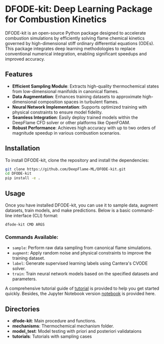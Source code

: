 # DFODE-kit: Deep Learning Package for Combustion Kinetics

DFODE-kit is an open-source Python package designed to accelerate combustion simulations by efficiently solving flame chemical kinetics governed by high-dimensional stiff ordinary differential equations (ODEs). This package integrates deep learning methodologies to replace conventional numerical integration, enabling significant speedups and improved accuracy.

## Features
- **Efficient Sampling Module**: Extracts high-quality thermochemical states from low-dimensional manifolds in canonical flames.
- **Data Augmentation**: Enhances training datasets to approximate high-dimensional composition spaces in turbulent flames.
- **Neural Network Implementation**: Supports optimized training with physical constraints to ensure model fidelity.
- **Seamless Integration**: Easily deploy trained models within the DeepFlame CFD solver or other platforms like OpenFOAM.
- **Robust Performance**: Achieves high accuracy with up to two orders of magnitude speedup in various combustion scenarios.

## Installation
To install DFODE-kit, clone the repository and install the dependencies:

```bash
git clone https://github.com/DeepFlame-ML/DFODE-kit.git
cd DFODE-kit
pip install -e .
```

## Usage
Once you have installed DFODE-kit, you can use it to sample data, augment datasets, train models, and make predictions. Below is a basic command-line interface (CLI) format:

```bash
dfode-kit CMD ARGS
```


### Commands Available:
- `sample`: Perform raw data sampling from canonical flame simulations.
- `augment`: Apply random noise and physical constraints to improve the training dataset.
- `label`: Generate supervised learning labels using Cantera's CVODE solver.
- `train`: Train neural network models based on the specified datasets and parameters.

A comprehensive tutorial guide of [tutorial](https://github.com/DeepFlame-ML/DFODE-kit/blob/main/tutorials/oneD_freely_propagating_flame/readme.md) is provided to help you get started quickly. Besides, the Jupyter Notebook version [notebook](https://github.com/DeepFlame-ML/DFODE-kit/blob/main/tutorials/oneD_freely_propagating_flame/dfode_kit_tutorial.ipynb) is provided here.


## Directories
- **dfode-kit**: Main procedure and functions.
- **mechanisms**: Thermochemical mechanism folder.
- **model_test**: Model testing with priori and posteriori validataions
- **tutorials**: Tutorials with sampling cases 

